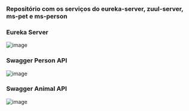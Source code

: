 ### Repositório com os serviços do eureka-server, zuul-server, ms-pet e ms-person

### Eureka Server
![image](https://github.com/santosjennifer/microservices-petshop/assets/90192611/a4e911f1-60e5-42d6-91ef-f6d8220a3f0b)

### Swagger Person API
![image](https://github.com/santosjennifer/microservices-petshop/assets/90192611/9ec9019c-a85f-49df-96b6-86cd8dbd12a1)

### Swagger Animal API
![image](https://github.com/santosjennifer/microservices-petshop/assets/90192611/a76607ef-27fc-4c16-8ad9-4c57572007a5)


